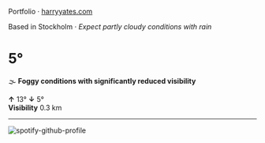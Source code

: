 Portfolio · [harryyates.com](https://harryyates.com)

<!-- WEATHER_START -->
Based in Stockholm · *Expect partly cloudy conditions with rain*

# 5°
🌫️ **Foggy conditions with significantly reduced visibility**

**↑** 13° **↓** 5°  
**Visibility** 0.3 km

---
<!-- WEATHER_END -->

<p align="left">
  <a>
    <img src="https://spotify-github-profile.kittinanx.com/api/view?uid=bigbello&cover_image=true&theme=natemoo-re&show_offline=true&background_color=121212&interchange=false&bar_color=53b14f&bar_color_cover=false" alt="spotify-github-profile">
  </a>
</p>